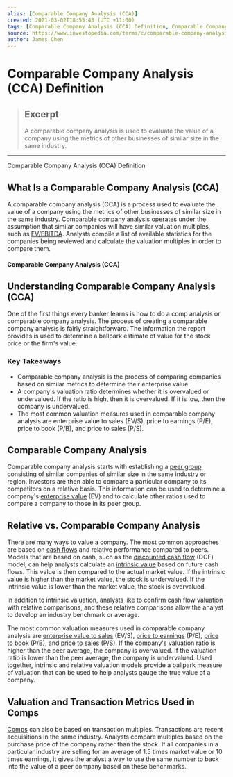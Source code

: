 ```yaml
---
alias: [Comparable Company Analysis (CCA)]
created: 2021-03-02T18:55:43 (UTC +11:00)
tags: [Comparable Company Analysis (CCA) Definition, Comparable Company Analysis (CCA) Definition]
source: https://www.investopedia.com/terms/c/comparable-company-analysis-cca.asp
author: James Chen
---
```


# Comparable Company Analysis (CCA) Definition

> ## Excerpt
> A comparable company analysis is used to evaluate the value of a company using the metrics of other businesses of similar size in the same industry.

---

Comparable Company Analysis (CCA) Definition
## What Is a Comparable Company Analysis (CCA)

A comparable company analysis (CCA) is a process used to evaluate the value of a company using the metrics of other businesses of similar size in the same industry. Comparable company analysis operates under the assumption that similar companies will have similar valuation multiples, such as [EV/EBITDA](https://www.investopedia.com/terms/e/ebitda-ev-multiple.asp). Analysts compile a list of available statistics for the companies being reviewed and calculate the valuation multiples in order to compare them.

#### Comparable Company Analysis (CCA)

## Understanding Comparable Company Analysis (CCA)

One of the first things every banker learns is how to do a comp analysis or comparable company analysis. The process of creating a comparable company analysis is fairly straightforward. The information the report provides is used to determine a ballpark estimate of value for the stock price or the firm's value.

### Key Takeaways

-   Comparable company analysis is the process of comparing companies based on similar metrics to determine their enterprise value.
-   A company's valuation ratio determines whether it is overvalued or undervalued. If the ratio is high, then it is overvalued. If it is low, then the company is undervalued.
-   The most common valuation measures used in comparable company analysis are enterprise value to sales (EV/S), price to earnings (P/E), price to book (P/B), and price to sales (P/S).

## Comparable Company Analysis

Comparable company analysis starts with establishing a [peer group](https://www.investopedia.com/terms/p/peer-group.asp) consisting of similar companies of similar size in the same industry or region. Investors are then able to compare a particular company to its competitors on a relative basis. This information can be used to determine a company's [enterprise value](https://www.investopedia.com/terms/e/enterprisevalue.asp) (EV) and to calculate other ratios used to compare a company to those in its peer group.

## Relative vs. Comparable Company Analysis

There are many ways to value a company. The most common approaches are based on [cash flows](https://www.investopedia.com/terms/c/cashflow.asp) and relative performance compared to peers. Models that are based on cash, such as the [discounted cash flow](https://www.investopedia.com/terms/d/dcf.asp) (DCF) model, can help analysts calculate an [intrinsic value](https://www.investopedia.com/terms/i/intrinsicvalue.asp) based on future cash flows. This value is then compared to the actual market value. If the intrinsic value is higher than the market value, the stock is undervalued. If the intrinsic value is lower than the market value, the stock is overvalued.

In addition to intrinsic valuation, analysts like to confirm cash flow valuation with relative comparisons, and these relative comparisons allow the analyst to develop an industry benchmark or average.

The most common valuation measures used in comparable company analysis are [enterprise value to sales](https://www.investopedia.com/terms/e/enterprisevaluesales.asp) (EV/S), [price to earnings](https://www.investopedia.com/terms/p/price-earningsratio.asp) (P/E), [price to book](https://www.investopedia.com/terms/p/price-to-bookratio.asp) (P/B), and [price to sales](https://www.investopedia.com/terms/p/price-to-salesratio.asp) (P/S). If the company's valuation ratio is higher than the peer average, the company is overvalued. If the valuation ratio is lower than the peer average, the company is undervalued. Used together, intrinsic and relative valuation models provide a ballpark measure of valuation that can be used to help analysts gauge the true value of a company.

## Valuation and Transaction Metrics Used in Comps

[Comps](https://www.investopedia.com/terms/c/comps.asp) can also be based on transaction multiples. Transactions are recent acquisitions in the same industry. Analysts compare multiples based on the purchase price of the company rather than the stock. If all companies in a particular industry are selling for an average of 1.5 times market value or 10 times earnings, it gives the analyst a way to use the same number to back into the value of a peer company based on these benchmarks.
